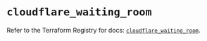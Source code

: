 # `cloudflare_waiting_room`

Refer to the Terraform Registry for docs: [`cloudflare_waiting_room`](https://registry.terraform.io/providers/cloudflare/cloudflare/5.2.0/docs/resources/waiting_room).
